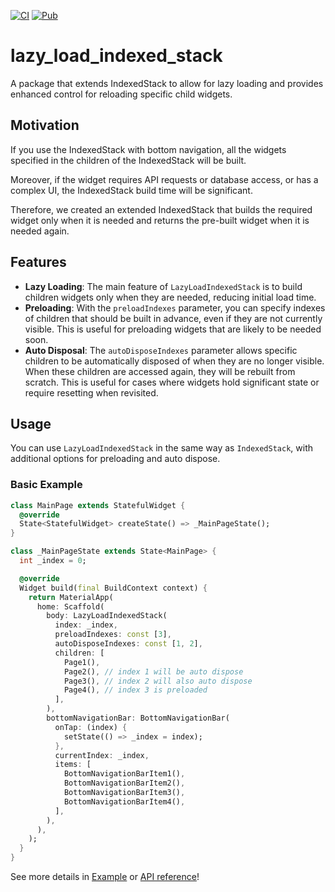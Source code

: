 [![CI](https://github.com/okaryo/lazy_load_indexed_stack/actions/workflows/ci.yml/badge.svg)](https://github.com/okaryo/lazy_load_indexed_stack/actions/workflows/ci.yml)
[![Pub](https://img.shields.io/pub/v/lazy_load_indexed_stack)](https://pub.dev/packages/lazy_load_indexed_stack)

# lazy_load_indexed_stack

A package that extends IndexedStack to allow for lazy loading and provides enhanced control for reloading specific child widgets.

## Motivation

If you use the IndexedStack with bottom navigation, all the widgets specified in the children of the IndexedStack will be built.  

Moreover, if the widget requires API requests or database access, or has a complex UI, the IndexedStack build time will be significant.  

Therefore, we created an extended IndexedStack that builds the required widget only when it is needed and returns the pre-built widget when it is needed again.

## Features
* **Lazy Loading**: The main feature of `LazyLoadIndexedStack` is to build children widgets only when they are needed, reducing initial load time.
* **Preloading**: With the `preloadIndexes` parameter, you can specify indexes of children that should be built in advance, even if they are not currently visible. This is useful for preloading widgets that are likely to be needed soon.
* **Auto Disposal**: The `autoDisposeIndexes` parameter allows specific children to be automatically disposed of when they are no longer visible. When these children are accessed again, they will be rebuilt from scratch. This is useful for cases where widgets hold significant state or require resetting when revisited.

## Usage
You can use `LazyLoadIndexedStack` in the same way as `IndexedStack`, with additional options for preloading and auto dispose.

### Basic Example
```dart
class MainPage extends StatefulWidget {
  @override
  State<StatefulWidget> createState() => _MainPageState();
}

class _MainPageState extends State<MainPage> {
  int _index = 0;

  @override
  Widget build(final BuildContext context) {
    return MaterialApp(
      home: Scaffold(
        body: LazyLoadIndexedStack(
          index: _index,
          preloadIndexes: const [3],
          autoDisposeIndexes: const [1, 2],
          children: [
            Page1(),
            Page2(), // index 1 will be auto dispose
            Page3(), // index 2 will also auto dispose
            Page4(), // index 3 is preloaded
          ],
        ),
        bottomNavigationBar: BottomNavigationBar(
          onTap: (index) {
            setState(() => _index = index);
          },
          currentIndex: _index,
          items: [
            BottomNavigationBarItem1(),
            BottomNavigationBarItem2(),
            BottomNavigationBarItem3(),
            BottomNavigationBarItem4(),
          ],
        ),
      ),
    );
  }
}
```

See more details in [Example](https://pub.dev/packages/lazy_load_indexed_stack/example) or [API reference](https://pub.dev/documentation/lazy_load_indexed_stack/latest/lazy_load_indexed_stack/LazyLoadIndexedStack-class.html)!
